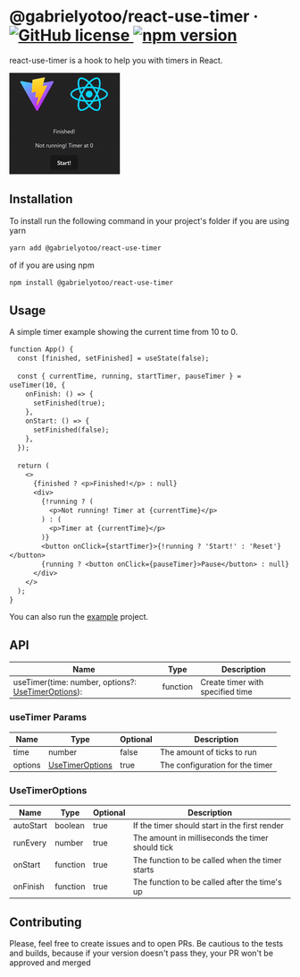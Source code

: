 # @gabrielyotoo/react-use-timer &middot; [![GitHub license](https://img.shields.io/npm/l/@gabrielyotoo/react-use-timer?color=%23f22&style=flat-square)](https://github.com/gabrielyoto/react-use-timer/blob/main/LICENSE)[ ![npm version](https://img.shields.io/npm/v/@gabrielyotoo/react-use-timer?color=%23f22&style=flat-square)](https://www.npmjs.com/package/@gabrielyotoo/react-use-timer)

react-use-timer is a hook to help you with timers in React.

![Example](example.gif)

## Installation

To install run the following command in your project's folder if you are using yarn

```sh
yarn add @gabrielyotoo/react-use-timer
```

of if you are using npm

```sh
npm install @gabrielyotoo/react-use-timer
```

## Usage

A simple timer example showing the current time from 10 to 0.

```tsx
function App() {
  const [finished, setFinished] = useState(false);

  const { currentTime, running, startTimer, pauseTimer } = useTimer(10, {
    onFinish: () => {
      setFinished(true);
    },
    onStart: () => {
      setFinished(false);
    },
  });

  return (
    <>
      {finished ? <p>Finished!</p> : null}
      <div>
        {!running ? (
          <p>Not running! Timer at {currentTime}</p>
        ) : (
          <p>Timer at {currentTime}</p>
        )}
        <button onClick={startTimer}>{!running ? 'Start!' : 'Reset'}</button>
        {running ? <button onClick={pauseTimer}>Pause</button> : null}
      </div>
    </>
  );
}
```

You can also run the [example](./example/) project.

## API

| Name                                                                   | Type     | Description                      |
| ---------------------------------------------------------------------- | -------- | -------------------------------- |
| useTimer(time: number, options?: [UseTimerOptions](#usetimeroptions)): | function | Create timer with specified time |

### useTimer Params

| Name    | Type                                | Optional | Description                     |
| ------- | ----------------------------------- | -------- | ------------------------------- |
| time    | number                              | false    | The amount of ticks to run      |
| options | [UseTimerOptions](#usetimeroptions) | true     | The configuration for the timer |

### UseTimerOptions

| Name      | Type     | Optional | Description                                      |
| --------- | -------- | -------- | ------------------------------------------------ |
| autoStart | boolean  | true     | If the timer should start in the first render    |
| runEvery  | number   | true     | The amount in milliseconds the timer should tick |
| onStart   | function | true     | The function to be called when the timer starts  |
| onFinish  | function | true     | The function to be called after the time's up    |

## Contributing

Please, feel free to create issues and to open PRs. Be cautious to the tests and builds, because if your version doesn't pass they, your PR won't be approved and merged

